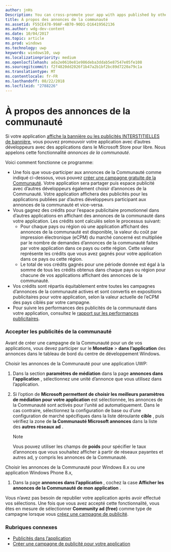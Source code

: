```yaml
---
author: jnHs
Description: You can cross-promote your app with apps published by other developers. We call this feature community ads.
title: À propos des annonces de la communauté
ms.assetid: F55CE478-99AF-4B70-90D1-D16419562136
ms.author: wdg-dev-content
ms.date: 10/04/2017
ms.topic: article
ms.prod: windows
ms.technology: uwp
keywords: windows10, uwp
ms.localizationpriority: medium
ms.openlocfilehash: ada2e0610e81e986deba3ddab5e87547e05fe108
ms.sourcegitcommit: f2f4820dd2026f1b47a2b1bf2bc89d7220a79c1a
ms.translationtype: MT
ms.contentlocale: fr-FR
ms.lasthandoff: 08/22/2018
ms.locfileid: "2788226"
---
```

# <a name="about-community-ads"></a>À propos des annonces de la communauté

Si votre application [affiche la bannière ou les publicités INTERSTITIELLES de bannière](../monetize/display-ads-in-your-app.md), vous pouvez promouvoir votre application avec d’autres développeurs avec des applications dans le Microsoft Store pour libre. Nous appelons cette fonctionnalité *annonces de la communauté*.  

Voici comment fonctionne ce programme:

* Une fois que vous-participer aux annonces de la Communauté comme indiqué ci-dessous, vous pouvez [créer une campagne gratuite de la Communauté](create-an-ad-campaign-for-your-app.md). Votre application sera partager puis espace publicité avec d’autres développeurs également choisir d’annonces de la Communauté. Votre application affichera des publicités pour les applications publiées par d’autres développeurs participant aux annonces de la communauté et vice-versa.
* Vous gagnez des crédits pour l’espace publicitaire promotionnel dans d’autres applications en affichant des annonces de la communauté dans votre application. Les crédits sont calculés selon le processus suivant:
  * Pour chaque pays ou région où une application affichant des annonces de la communauté est disponible, la valeur du coût par impression électronique (eCPM) du marché concerné est multipliée par le nombre de demandes d’annonces de la communauté faites par votre application dans ce pays ou cette région. Cette valeur représente les crédits que vous avez gagnés pour votre application dans ce pays ou cette région.
  * Le total de vos crédits gagnés pour une période donnée est égal à la somme de tous les crédits obtenus dans chaque pays ou région pour chacune de vos applications affichant des annonces de la communauté.
* Vos crédits sont répartis équitablement entre toutes les campagnes d’annonces de la communauté actives et sont convertis en expositions publicitaires pour votre application, selon la valeur actuelle de l’eCPM des pays ciblés par votre campagne.
* Pour suivre les performances des publicités de la communauté dans votre application, consultez le [rapport sur les performances publicitaires](advertising-performance-report.md).

### <a name="opt-in-to-community-ads"></a>Accepter les publicités de la communauté

Avant de créer une campagne de la Communauté pour un de vos applications, vous devez participer sur le **Monetize** &gt; **dans l’application** des annonces dans le tableau de bord du centre de développement Windows.

Choisir les annonces de la Communauté pour une application UWP:

1. Dans la section **paramètres de médiation** dans la page **annonces dans l’application** , sélectionnez une unité d’annonce que vous utilisez dans l’application.
2. Si l’option de **Microsoft permettent de choisir les meilleurs paramètres de médiation pour votre application** est sélectionnée, les annonces de la Communauté sont activés pour l’unité ad automatiquement. Dans le cas contraire, sélectionnez la configuration de base ou d’une configuration de marché spécifiques dans la liste déroulante **cible** , puis vérifiez la zone de **la Communauté Microsoft annonces** dans la liste des **autres réseaux ad** .

    > [!NOTE]
    > Vous pouvez utiliser les champs de **poids** pour spécifier le taux d’annonces que vous souhaitez afficher à partir de réseaux payantes et autres ad, y compris les annonces de la Communauté.

Choisir les annonces de la Communauté pour Windows 8.x ou une application Windows Phone 8.x,

1. Dans la page **annonces dans l’application** , cochez la case **Afficher les annonces de la Communauté de mon application** .

Vous n’avez pas besoin de republier votre application après avoir effectué vos sélections. Une fois que vous avez accepté cette fonctionnalité, vous êtes en mesure de sélectionner **Community ad (free)** comme type de campagne lorsque vous [créez une campagne de publicité](create-an-ad-campaign-for-your-app.md).

### <a name="related-topics"></a>Rubriques connexes

* [Publicités dans l’application](in-app-ads.md)
* [Créer une campagne de publicité pour votre application](create-an-ad-campaign-for-your-app.md)
